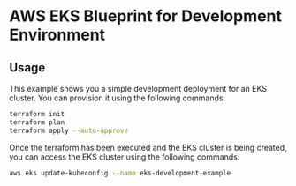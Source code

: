 # AWS EKS Blueprint for Development Environment

## Usage

This example shows you a simple development deployment for an EKS cluster. You can provision it using the following commands: 

```bash
terraform init
terraform plan
terraform apply --auto-approve
```

Once the terraform has been executed and the EKS cluster is being created, you can access the EKS cluster using the following commands: 

```bash
aws eks update-kubeconfig --name eks-development-example
```
